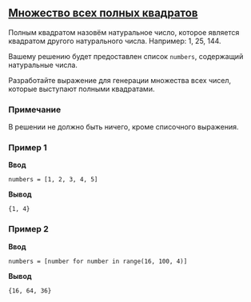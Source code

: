 ## [Множество всех полных квадратов](../../../solutions/3.3/33_e.py)

Полным квадратом назовём натуральное число, которое является квадратом другого натурального числа. Например: 1, 25, 144.

Вашему решению будет предоставлен список `numbers`, содержащий натуральные числа.

Разработайте выражение для генерации множества всех чисел, которые выступают полными квадратами.

### Примечание

В решении не должно быть ничего, кроме списочного выражения.

### Пример 1

**Ввод**
```plaintext
numbers = [1, 2, 3, 4, 5]
```

**Вывод**
```plaintext
{1, 4}
```

### Пример 2

**Ввод**
```plaintext
numbers = [number for number in range(16, 100, 4)]
```

**Вывод**
```plaintext
{16, 64, 36}
```